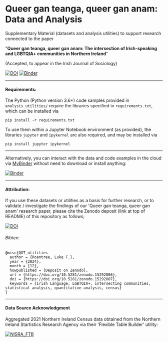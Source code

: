 # Queer gan teanga, queer gan anam: Data and Analysis

Supplementary Material (datasets and analysis utilities) to support research connected to the paper

"**__Queer gan teanga, queer gan anam:
The intersection of Irish-speaking and LGBTQIA+ communities in Northern Ireland__**"

(Accepted, to appear in the Irish Journal of Sociology)

[![DOI](https://zenodo.org/badge/DOI/10.5281/zenodo.15292807.svg)](https://doi.org/10.5281/zenodo.15292807)
[![Binder](https://mybinder.org/badge_logo.svg)](https://mybinder.org/v2/gh/LukeRoantree4815162342/QueerGanTeanga_Data_and_Analysis/HEAD?labpath=analysis_utilities%2FQGT_data_analysis_examples.ipynb)

---

#### Requirements:

The Python (Python version 3.6+) code samples provided in `analysis_utilities/` require the libraries specified in `requirements.txt`, which can be installed via 

`pip install -r requirements.txt`

To use them within a Jupyter Notebook environment (as provided), the libraries `jupyter` and `ipykernel` are also required, and may be installed via 

`pip install jupyter ipykernel`

---

Alternatively, you can interact with the data and code examples in the cloud via [MyBinder](https://mybinder.readthedocs.io/en/latest/) without need to download or install anything:

[![Binder](https://mybinder.org/badge_logo.svg)](https://mybinder.org/v2/gh/LukeRoantree4815162342/QueerGanTeanga_Data_and_Analysis/HEAD?labpath=analysis_utilities%2FQGT_data_analysis_examples.ipynb)

---

#### Attribution:

If you use these datasets or utilities as a basis for further research, or to validate / investigate the findings of our 'Queer gan teanga, queer gan anam' research paper, please cite the Zenodo deposit (link at top of README) of this repository as follows;

[![DOI](https://zenodo.org/badge/DOI/10.5281/zenodo.15292807.svg)](https://doi.org/10.5281/zenodo.15292807)

###### Bibtex:
```
@misc{QGT_utilities
  author = {Roantree, Luke F.},
  year = {2024},
  month = {12},
  howpublished = {Deposit on Zenodo},
  url = {https://doi.org/10.5281/zenodo.15292806},
  doi = {https://doi.org/10.5281/zenodo.15292807},
  keywords = {Irish Language, LGBTQIA+, intersecting communities, statistical analysis, quantitative analysis, census}
}
```

---

#### Data Source Acknowledgment

Aggregated 2021 Northern Ireland Census data obtained from the Northern Ireland Startistics Research Agency via their 'Flexible Table Builder' utility:

[![NISRA_FTB](https://www.nisra.gov.uk/sites/nisra.gov.uk/themes/nisra_theme/images/nisra-logo-x2.png)](https://build.nisra.gov.uk/en/)

